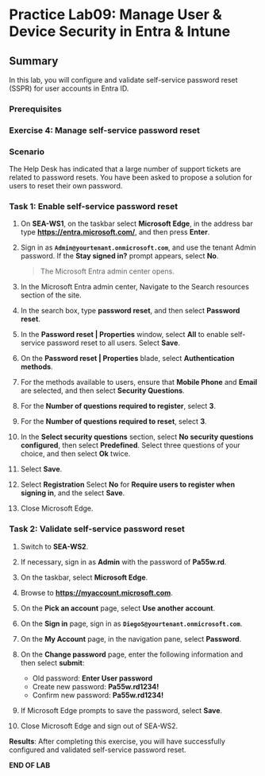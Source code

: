 # Practice Lab09: Manage User & Device Security in Entra & Intune

## Summary

In this lab, you will configure and validate self-service password reset (SSPR) for user accounts in Entra ID.

### Prerequisites

### Exercise 4: Manage self-service password reset

### Scenario

The Help Desk has indicated that a large number of support tickets are related to password resets. You have been asked to propose a solution for users to reset their own password. 

### Task 1: Enable self-service password reset

1. On **SEA-WS1**, on the taskbar select **Microsoft Edge**, in the address bar type **https://entra.microsoft.com/**, and then press **Enter**.

2. Sign in as **`Admin@yourtenant.onmicrosoft.com`**, and use the tenant Admin password. If the **Stay signed in?** prompt appears, select **No**. 

   > The Microsoft Entra admin center opens.

3. In the Microsoft Entra admin center, Navigate to the Search resources section of the site.

4. In the search box, type **password reset**, and then select **Password reset**.

5. In the **Password reset | Properties** window, select **All** to enable self-service password reset to all users. Select **Save**.

6. On the **Password reset | Properties** blade, select **Authentication methods**.

7. For the methods available to users, ensure that **Mobile Phone** and **Email** are selected, and then select **Security Questions**.

8. For the **Number of questions required to register**, select **3**.

9. For the **Number of questions required to reset**, select **3**.

10. In the **Select security questions** section, select **No security questions configured**, then select **Predefined**. Select three questions of your choice, and then select **Ok** twice.

11. Select **Save**.

12. Select **Registration** Select **No** for **Require users to register when signing in**, and the select **Save**.

15. Close Microsoft Edge.

### Task 2: Validate self-service password reset

1. Switch to **SEA-WS2**.

2. If necessary, sign in as **Admin** with the password of **Pa55w.rd**.

3. On the taskbar, select **Microsoft Edge**.

4. Browse to **https://myaccount.microsoft.com**. 

5. On the **Pick an account** page, select **Use another account**.

6. On the **Sign in** page, sign in as **`DiegoS@yourtenant.onmicrosoft.com`**.

7. On the **My Account** page, in the navigation pane, select **Password**.

8. On the **Change password** page, enter the following information and then select **submit**:
     - Old password: **Enter User password** 
     - Create new password: **Pa55w.rd1234!**
     - Confirm new password: **Pa55w.rd1234!**

9.  If Microsoft Edge prompts to save the password, select **Save**.

10. Close Microsoft Edge and sign out of SEA-WS2.

**Results**: After completing this exercise, you will have successfully configured and validated self-service password reset.

**END OF LAB**
